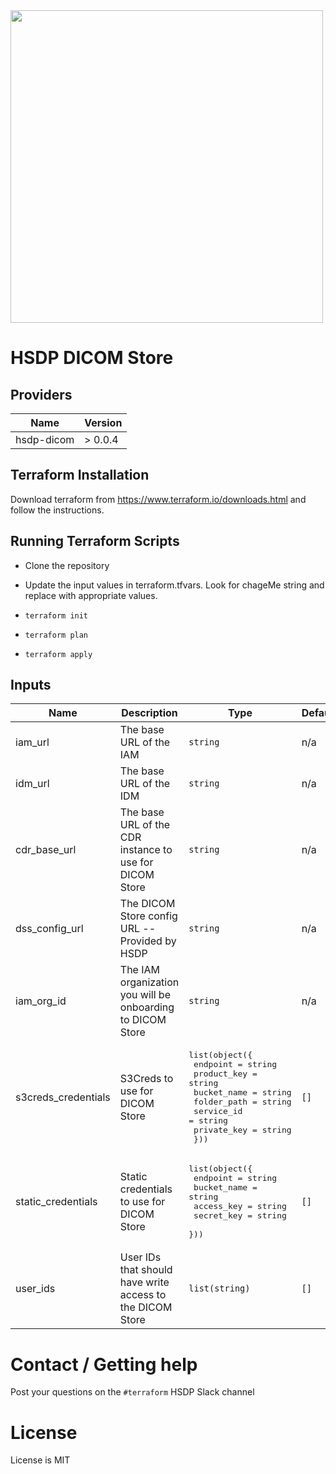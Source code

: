 <img src="https://cdn.rawgit.com/hashicorp/terraform-website/master/content/source/assets/images/logo-hashicorp.svg" width="500px">

# HSDP DICOM Store

## Providers

| Name | Version |
|------|---------|
| hsdp-dicom | > 0.0.4 |

## Terraform Installation
Download terraform from https://www.terraform.io/downloads.html and follow the instructions.

## Running Terraform Scripts
* Clone the repository
* Update the input values in terraform.tfvars. Look for chageMe string and replace with appropriate values.

* `terraform init`
* `terraform plan`
* `terraform apply`

## Inputs

| Name | Description | Type | Default | Required |
|------|-------------|------|---------|:--------:|
| iam\_url | The base URL of the IAM | `string` | n/a | yes |
| idm\_url | The base URL of the IDM | `string` | n/a | yes |
| cdr\_base\_url | The base URL of the CDR instance to use for DICOM Store | `string` | n/a | yes |
| dss\_config\_url | The DICOM Store config URL -- Provided by HSDP | `string` | n/a | yes |
| iam\_org\_id | The IAM organization you will be onboarding to DICOM Store | `string` | n/a | yes |
| s3creds\_credentials | S3Creds to use for DICOM Store | <pre>list(object({<br>    endpoint    = string<br>    product_key = string<br>    bucket_name = string<br>    folder_path = string<br>    service_id  = string<br>    private_key = string<br>  }))</pre> | `[]` | no |
| static\_credentials | Static credentials to use for DICOM Store | <pre>list(object({<br>    endpoint    = string<br>    bucket_name = string<br>    access_key  = string<br>    secret_key  = string<br>  }))</pre> | `[]` | no |
| user\_ids | User IDs that should have write access to the DICOM Store | `list(string)` | `[]` | no |


# Contact / Getting help

Post your questions on the `#terraform` HSDP Slack channel

# License

License is MIT
